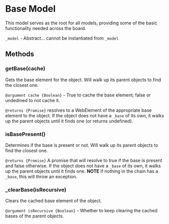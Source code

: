 # Base Model
This model serves as the root for all models, providing some of the basic functionality needed across the board.

`_model` - Abstract... cannot be instantiated from `_model`

## Methods

### getBase(cache)
Gets the base element for the object. Will walk up its parent objects to find the closest one.

`@argument cache {Boolean}` - True to cache the base element; false or undedined to not cache it.

`@returns {Promise}` resolves to a WebElement of the appropriate base element to the object. If the object does not have a `_base` of its own, it walks up the parent objects until it finds one (or returns undefined).

### isBasePresent()
Determines if the base is present or not. Will walk up its parent objects to find the closest one.

`@returns {Promise}` A promise that will resolve to true if the base is present and false otherwise. If the object does not have a `_base` of its own, it walks up the parent objects until it finds one. **NOTE** If nothing in the chain has a `_base`, this will throw an exception.

### _clearBase(isRecursive)
Clears the cached base element of the object.

`@argument isRecursive {Boolean}` - Whether to keep clearing the cached bases of the parent objects.